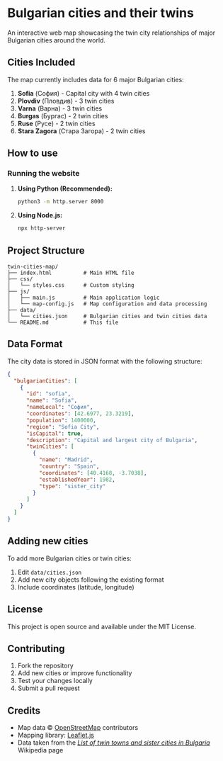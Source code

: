 # Bulgarian cities and their twins

An interactive web map showcasing the twin city relationships of major Bulgarian cities around the world.

## Cities Included

The map currently includes data for 6 major Bulgarian cities:

1. **Sofia** (София) - Capital city with 4 twin cities
2. **Plovdiv** (Пловдив) - 3 twin cities
3. **Varna** (Варна) - 3 twin cities
4. **Burgas** (Бургас) - 2 twin cities
5. **Ruse** (Русе) - 2 twin cities
6. **Stara Zagora** (Стара Загора) - 2 twin cities

## How to use

### Running the website

1. **Using Python (Recommended):**
   ```bash
   python3 -m http.server 8000
   ```

2. **Using Node.js:**
   ```bash
   npx http-server
   ```

## Project Structure

```
twin-cities-map/
├── index.html          # Main HTML file
├── css/
│   └── styles.css      # Custom styling
├── js/
│   ├── main.js         # Main application logic
│   └── map-config.js   # Map configuration and data processing
├── data/
│   └── cities.json     # Bulgarian cities and twin cities data
└── README.md           # This file
```

## Data Format

The city data is stored in JSON format with the following structure:

```json
{
  "bulgarianCities": [
    {
      "id": "sofia",
      "name": "Sofia",
      "nameLocal": "София",
      "coordinates": [42.6977, 23.3219],
      "population": 1400000,
      "region": "Sofia City",
      "isCapital": true,
      "description": "Capital and largest city of Bulgaria",
      "twinCities": [
        {
          "name": "Madrid",
          "country": "Spain",
          "coordinates": [40.4168, -3.7038],
          "establishedYear": 1982,
          "type": "sister_city"
        }
      ]
    }
  ]
}
```

## Adding new cities

To add more Bulgarian cities or twin cities:

1. Edit `data/cities.json`
2. Add new city objects following the existing format
3. Include coordinates (latitude, longitude)

## License

This project is open source and available under the MIT License.

## Contributing

1. Fork the repository
2. Add new cities or improve functionality
3. Test your changes locally
4. Submit a pull request

## Credits

- Map data © [OpenStreetMap](https://www.openstreetmap.org/) contributors
- Mapping library: [Leaflet.js](https://leafletjs.com/)
- Data taken from the [_List of twin towns and sister cities in Bulgaria_](https://en.wikipedia.org/wiki/List_of_twin_towns_and_sister_cities_in_Bulgaria) Wikipedia page
